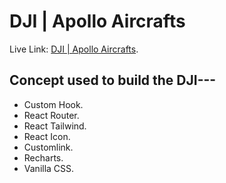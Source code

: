 # DJI | Apollo Aircrafts

Live Link: [DJI | Apollo Aircrafts](https://dji-drone-world.netlify.app/).

## Concept used to build the DJI---
* Custom Hook.
* React Router.
* React Tailwind.
* React Icon.
* Customlink.
* Recharts.
* Vanilla CSS.

